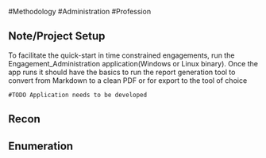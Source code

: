 #Methodology #Administration #Profession
## Note/Project Setup
To facilitate the quick-start in time constrained engagements, run the Engagement_Administration application(Windows or Linux binary). Once the app runs it should have the basics to run the report generation tool to convert from Markdown to a clean PDF or for export to the tool of choice

```
#TODO Application needs to be developed
```
## Recon


## Enumeration


##
